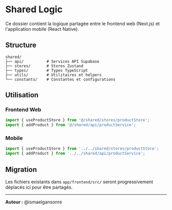 # Shared Logic

Ce dossier contient la logique partagée entre le frontend web (Next.js) et l'application mobile (React Native).

## Structure

```
shared/
├── api/          # Services API Supabase
├── stores/       # Stores Zustand
├── types/        # Types TypeScript
├── utils/        # Utilitaires et helpers
└── constants/    # Constantes et configurations
```

## Utilisation

### Frontend Web
```typescript
import { useProductStore } from '@/shared/stores/productStore';
import { addProduct } from '@/shared/api/productService';
```

### Mobile
```typescript
import { useProductStore } from '../../shared/stores/productStore';
import { addProduct } from '../../shared/api/productService';
```

## Migration

Les fichiers existants dans `app/frontend/src/` seront progressivement déplacés ici pour être partagés.

---

**Auteur :** @ismaelgansonre 